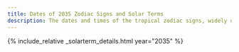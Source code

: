 ```yaml
---
title: Dates of 2035 Zodiac Signs and Solar Terms
description: The dates and times of the tropical zodiac signs, widely used in western astrology, and solar terms of year 2035
---
```

{% include_relative _solarterm_details.html year="2035" %}
